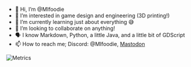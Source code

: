 - 👋 Hi, I’m @MIfoodie
- 👀 I’m interested in game design and engineering (3D printing!)
- 🌱 I’m currently learning just about everything 😅
- 💞️ I’m looking to collaborate on anything!
- 🗣️ I know Markdown, Python, a little Java, and a little bit of GDScript
- 📫 How to reach me; Discord: @MIfoodie, <a rel="me" href="https://social.vivaldi.net/@MIfoodie">Mastodon</a>

![Metrics](https://metrics.lecoq.io/MIfoodie?template=classic&languages=1&achievements=1&base=header%2C%20activity%2C%20community%2C%20repositories%2C%20metadata&base.indepth=false&base.hireable=false&base.skip=false&languages=false&languages.limit=8&languages.threshold=0%25&languages.other=false&languages.colors=github&languages.sections=most-used&languages.indepth=false&languages.analysis.timeout=15&languages.analysis.timeout.repositories=7.5&languages.categories=markup%2C%20programming&languages.recent.categories=markup%2C%20programming&languages.recent.load=300&languages.recent.days=14&achievements=false&achievements.threshold=C&achievements.secrets=true&achievements.display=detailed&achievements.limit=0&config.timezone=America%2FDetroit)

